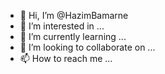 - 👋 Hi, I’m @HazimBamarne
- 👀 I’m interested in ...
- 🌱 I’m currently learning ...
- 💞️ I’m looking to collaborate on ...
- 📫 How to reach me ...

<!---
HazimBamarne/HazimBamarne is a ✨ special ✨ repository because its `README.md` (this file) appears on your GitHub profile.
You can click the Preview link to take a look at your changes.
--->
